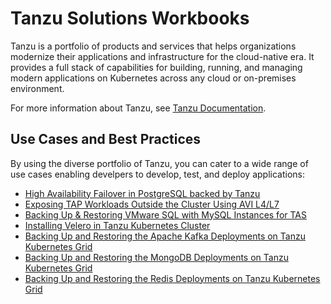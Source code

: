 # Tanzu Solutions Workbooks

Tanzu is a portfolio of products and services that helps organizations modernize their applications and infrastructure for the cloud-native era. It provides a full stack of capabilities for building, running, and managing modern applications on Kubernetes across any cloud or on-premises environment.

For more information about Tanzu, see [Tanzu Documentation](https://docs.vmware.com/en/VMware-Tanzu/index.html).

## Use Cases and Best Practices

By using the diverse portfolio of Tanzu, you can cater to a wide range of use cases enabling develpers to develop, test, and deploy applications:

- [High Availability Failover in PostgreSQL backed by Tanzu](./postgres-sql.md)
- [Exposing TAP Workloads Outside the Cluster Using AVI L4/L7](../solution-workbooks/tap-workloads-avi-l4-l7.md)
- [Backing Up & Restoring VMware SQL with MySQL Instances for TAS](../solution-workbooks/backup-vmwaresql-tas.md)
- [Installing Velero in Tanzu Kubernetes Cluster](../solution-workbooks/velero-with-restic.md)
- [Backing Up and Restoring the Apache Kafka Deployments on Tanzu Kubernetes Grid](../solution-workbooks/kafka-backup.md)
- [Backing Up and Restoring the MongoDB Deployments on Tanzu Kubernetes Grid](../solution-workbooks/mongodb-backup.md)
- [Backing Up and Restoring the Redis Deployments on Tanzu Kubernetes Grid](../solution-workbooks/redis-backup.md)

